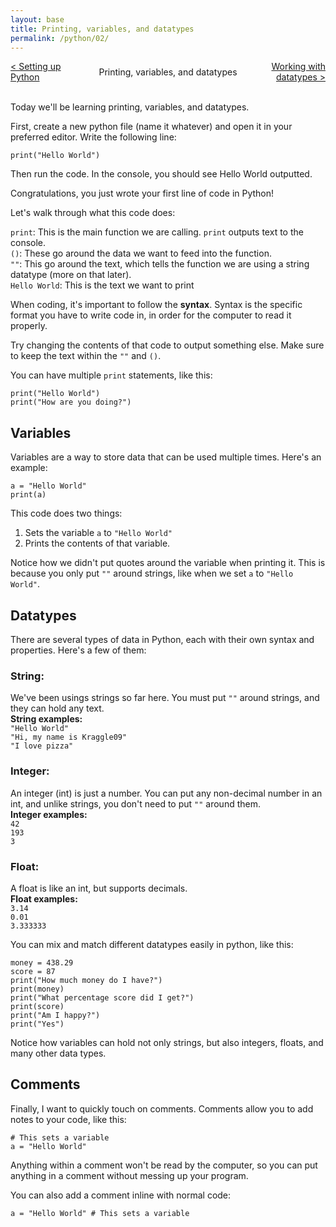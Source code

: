 ```yaml
---
layout: base
title: Printing, variables, and datatypes
permalink: /python/02/
---
```


<div style="display: grid; grid-template-columns: 1fr auto 1fr; align-items: center; width: 100%; text-align: center; gap: 1rem;">
  <div style="text-align: left; overflow-wrap: anywhere;">
    <a href="/python/01/">&lt; Setting up Python</a>
  </div>
  <div style="justify-self: center;">
    Printing, variables, and datatypes
  </div>
  <div style="text-align: right; overflow-wrap: anywhere;">
    <a href="/python/03/">Working with datatypes &gt;</a>
  </div>
</div>
<br>

Today we'll be learning printing, variables, and datatypes.

First, create a new python file (name it whatever) and open it in your preferred editor. Write the following line:

<pre><code class="language-python">print("Hello World")</code></pre>

Then run the code. In the console, you should see Hello World outputted.

Congratulations, you just wrote your first line of code in Python!

Let's walk through what this code does:

`print`: This is the main function we are calling. `print` outputs text to the console.  
`()`: These go around the data we want to feed into the function.  
`""`: This go around the text, which tells the function we are using a string datatype (more on that later).  
`Hello World`: This is the text we want to print  

When coding, it's important to follow the **syntax**. Syntax is the specific format you have to write code in, in order for the computer to read it properly.

Try changing the contents of that code to output something else. Make sure to keep the text within the `""` and `()`.

You can have multiple `print` statements, like this:

<pre><code class="language-python">print("Hello World")
print("How are you doing?")</code></pre>

## Variables
Variables are a way to store data that can be used multiple times. Here's an example:

<pre>
<code class="language-python">a = "Hello World"
print(a)</code>
</pre>

This code does two things:
1. Sets the variable `a` to `"Hello World"`
2. Prints the contents of that variable.

Notice how we didn't put quotes around the variable when printing it. This is because you only put `""` around strings, like when we set `a` to `"Hello World"`.

## Datatypes
There are several types of data in Python, each with their own syntax and properties. Here's a few of them:

### String:
We've been usings strings so far here. You must put `""` around strings, and they can hold any text.  
**String examples:**  
`"Hello World"`  
`"Hi, my name is Kraggle09"`  
`"I love pizza"`  

### Integer:
An integer (int) is just a number. You can put any non-decimal number in an int, and unlike strings, you don't need to put `""` around them.  
**Integer examples:**  
`42`  
`193`  
`3`  

### Float:
A float is like an int, but supports decimals.  
**Float examples:**  
`3.14`  
`0.01`  
`3.333333`  

You can mix and match different datatypes easily in python, like this:
<pre>
<code class="language-python">money = 438.29
score = 87
print("How much money do I have?")
print(money)
print("What percentage score did I get?")
print(score)
print("Am I happy?")
print("Yes")</code>
</pre>

Notice how variables can hold not only strings, but also integers, floats, and many other data types.

## Comments
Finally, I want to quickly touch on comments. Comments allow you to add notes to your code, like this:
<pre>
<code class="language-python"># This sets a variable
a = "Hello World"</code>
</pre>

Anything within a comment won't be read by the computer, so you can put anything in a comment without messing up your program.

You can also add a comment inline with normal code:
<pre>
<code class="language-python">a = "Hello World" # This sets a variable</code>
</pre>